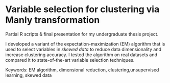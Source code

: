 # Variable selection for clustering via Manly transformation

Partial R scripts & final presentation for my undergraduate thesis project.

 I developed a variant of the expectation-maximization (EM) algorithm that is used to select variables in *skewed data* to reduce data dimensionality and increase clustering accuracy. I tested the algorithm on real datasets and compared it to state-of-the-art variable selection techniques.

Keywords: EM algorithm, dimensional reduction, clustering,unsupervised learning, skewed data
